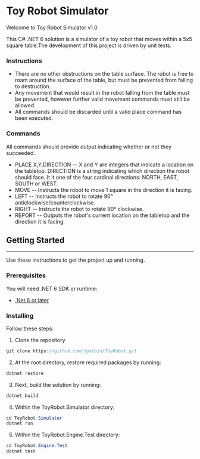 # Toy Robot Simulator
Welcome to Toy Robot Simulator v1.0 

This C# .NET 6 solution is a simulator of a toy robot that moves within a 5x5 square table.The development of this project is driven by unit tests.
### Instructions
- There are no other obstructions on the table surface. The robot is free to roam around the surface of the table, but must be prevented from falling to destruction.
- Any movement that would result in the robot falling from the table must be prevented, however further valid movement commands must still be allowed.
- All commands should be discarded until a valid place command has been executed.

### Commands
All commands should provide output indicating whether or not they succeeded.
- PLACE X,Y,DIRECTION
-- X and Y are integers that indicate a location on the tabletop. DIRECTION is a string indicating which direction the robot should face. It it one of the four cardinal directions: NORTH, EAST, SOUTH or WEST.
- MOVE
-- Instructs the robot to move 1 square in the direction it is facing.
- LEFT
-- Instructs the robot to rotate 90° anticlockwise/counterclockwise.
- RIGHT
-- Instructs the robot to rotate 90° clockwise.
- REPORT
-- Outputs the robot's current location on the tabletop and the direction it is facing.

## Getting Started
---
Use these instructions to get the project up and running.
### Prerequisites
You will need .NET 6 SDK or runtime:
- [.Net 6 or later](https://dotnet.microsoft.com/en-us/download/dotnet/6.0)

### Installing
Follow these steps:
1. Clone the repository
```csharp
git clone https://github.com/jgulbin/ToyRobot.git
```
2. At the root directory, restore required packages by running:
```csharp
dotnet restore
```
3. Next, build the solution by running:
```csharp
dotnet build
```
4. Within the ToyRobot.Simulator directory:
```csharp
cd ToyRobot.Simulator
dotnet run
```

5. Within the ToyRobot.Engine.Test directory:
```csharp
cd ToyRobot.Engine.Test
dotnet test
```
